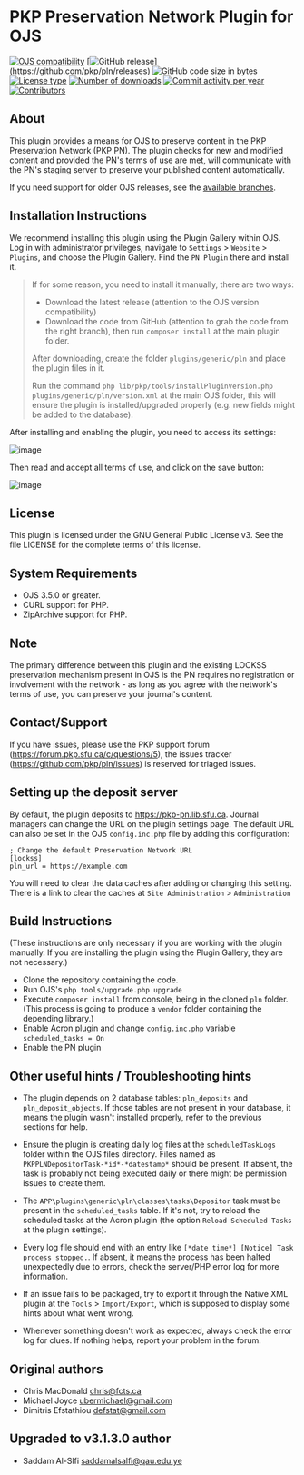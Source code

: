 # PKP Preservation Network Plugin for OJS

[![OJS compatibility](https://img.shields.io/badge/ojs-3.5-brightgreen)](https://github.com/pkp/ojs/tree/stable-3_5_0)
[![GitHub release](https://img.shields.io/github/v/release/pkp/pln?include_prereleases&label=latest%20release&filter=v3*)](https://github.com/pkp/pln/releases)
![GitHub code size in bytes](https://img.shields.io/github/languages/code-size/pkp/pln)
[![License type](https://img.shields.io/github/license/pkp/pln)](https://github.com/pkp/pln/blob/main/LICENSE)
[![Number of downloads](https://img.shields.io/github/downloads/pkp/pln/total)](https://github.com/pkp/pln/releases)
[![Commit activity per year](https://img.shields.io/github/commit-activity/y/pkp/pln)](https://github.com/pkp/pln/graphs/code-frequency)
[![Contributors](https://img.shields.io/github/contributors-anon/pkp/pln)](https://github.com/pkp/pln/graphs/contributors)

## About

This plugin provides a means for OJS to preserve content in the PKP
Preservation Network (PKP PN). The plugin checks for new and modified content
and provided the PN's terms of use are met, will communicate with the PN's
staging server to preserve your published content automatically.

If you need support for older OJS releases, see the [available branches](https://github.com/pkp/pln/branches).

## Installation Instructions

We recommend installing this plugin using the Plugin Gallery within OJS. Log in
with administrator privileges, navigate to `Settings` > `Website` > `Plugins`, and
choose the Plugin Gallery. Find the `PN Plugin` there and install it.

> If for some reason, you need to install it manually, there are two ways:
> - Download the latest release (attention to the OJS version compatibility)
> - Download the code from GitHub (attention to grab the code from the right branch), then run `composer install` at the main plugin folder.
>
> After downloading, create the folder `plugins/generic/pln` and place the plugin files in it.
>
> Run the command `php lib/pkp/tools/installPluginVersion.php plugins/generic/pln/version.xml` at the main OJS folder, this will ensure the plugin is installed/upgraded properly (e.g. new fields might be added to the database).

After installing and enabling the plugin, you need to access its settings:

![image](https://github.com/pkp/pln/assets/361921/50ea976e-1bd7-41c3-954f-0455ce94787d)

Then read and accept all terms of use, and click on the save button:

![image](https://github.com/pkp/pln/assets/361921/6efac5d8-491f-477a-8bda-dbf7b41b9c09)

## License

This plugin is licensed under the GNU General Public License v3. See the
file LICENSE for the complete terms of this license.

## System Requirements

- OJS 3.5.0 or greater.
- CURL support for PHP.
- ZipArchive support for PHP.

## Note

The primary difference between this plugin and the existing LOCKSS preservation
mechanism present in OJS is the PN requires no registration or involvement with
the network - as long as you agree with the network's terms of use, you can
preserve your journal's content.

## Contact/Support

If you have issues, please use the PKP support forum (https://forum.pkp.sfu.ca/c/questions/5),
the issues tracker (https://github.com/pkp/pln/issues) is reserved for triaged issues.

## Setting up the deposit server

By default, the plugin deposits to https://pkp-pn.lib.sfu.ca. Journal
managers can change the URL on the plugin settings page. The default URL can
also be set in the OJS `config.inc.php` file by adding this configuration:

```
; Change the default Preservation Network URL
[lockss]
pln_url = https://example.com
```

You will need to clear the data caches after adding or changing this setting.
There is a link to clear the caches at
`Site Administration` > `Administration`

## Build Instructions

(These instructions are only necessary if you are working with the plugin
manually. If you are installing the plugin using the Plugin Gallery, they are
not necessary.)

- Clone the repository containing the code.
- Run OJS's `php tools/upgrade.php upgrade`
- Execute `composer install` from console, being in the cloned `pln` folder.
  (This process is going to produce a `vendor` folder containing the depending
  library.)
- Enable Acron plugin and change `config.inc.php` variable `scheduled_tasks = On`
- Enable the PN plugin

## Other useful hints / Troubleshooting hints

- The plugin depends on 2 database tables: `pln_deposits` and `pln_deposit_objects`.
  If those tables are not present in your database, it means the plugin wasn't
  installed properly, refer to the previous sections for help.

- Ensure the plugin is creating daily log files at the `scheduledTaskLogs` folder within
  the OJS files directory. Files named as `PKPPLNDepositorTask-*id*-*datestamp*` should
  be present. If absent, the task is probably not being executed daily or
  there might be permission issues to create them.

- The `APP\plugins\generic\pln\classes\tasks\Depositor` task must be present in the
  `scheduled_tasks` table. If it's not, try to reload the scheduled tasks at the
  Acron plugin (the option `Reload Scheduled Tasks` at the plugin settings).

- Every log file should end with an entry like `[*date time*] [Notice] Task process stopped.`.
  If absent, it means the process has been halted unexpectedly due to errors, check
  the server/PHP error log for more information.

- If an issue fails to be packaged, try to export it through the Native XML plugin at the
  `Tools` > `Import/Export`, which is supposed to display some hints about what went wrong.

- Whenever something doesn't work as expected, always check the error log for clues.
  If nothing helps, report your problem in the forum.

## Original authors

- Chris MacDonald <chris@fcts.ca>
- Michael Joyce <ubermichael@gmail.com>
- Dimitris Efstathiou <defstat@gmail.com>
  
## Upgraded to v3.1.3.0 author  
- Saddam Al-Slfi <saddamalsalfi@qau.edu.ye>
  
